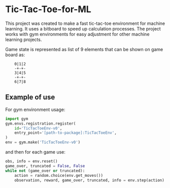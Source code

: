 # Tic-Tac-Toe-for-ML
This project was created to make a fast tic-tac-toe environment for machine learning. It uses a bitboard to speed up calculation processes. The project works with gym environments for easy adjustment for other machine learning projects.

Game state is represented as list of 9 elements that can be shown on game board as:
```
    0|1|2
    -+-+-
    3|4|5
    -+-+-
    6|7|8
```
## Example of use
For gym environment usage:
```python
import gym
gym.envs.registration.register(
    id='TicTacToeEnv-v0',
    entry_point='[path-to-package]:TicTacToeEnv',
)
env = gym.make('TicTacToeEnv-v0')
```

and then for each game use:
```python
obs, info = env.reset()
game_over, truncated = False, False
while not (game_over or truncated):
    action = random.choice(env.get_moves())
    observation, reward, game_over, truncated, info = env.step(action)
```


